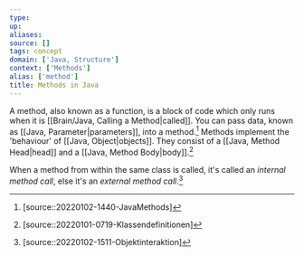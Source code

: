 ```yaml
---
type:
up:
aliases:
source: []
tags: concept
domain: ['Java, Structure']
context: ['Methods']
alias: ['method']
title: Methods in Java
---
```


A method, also known as a function, is a block of code which only runs when it is [[Brain/Java, Calling a Method|called]]. You can pass data, known as [[Java, Parameter|parameters]], into a method.[^1] Methods implement the 'behaviour' of [[Java, Object|objects]]. They consist of a [[Java, Method Head|head]] and a [[Java, Method Body|body]].[^2]

When a method from within the same class is called, it's called an _internal method call_, else it's an _external method call_.[^3]

[^1]: [source::20220102-1440-JavaMethods]
[^2]: [source::20220101-0719-Klassendefinitionen]
[^3]: [source::20220102-1511-Objektinteraktion]
